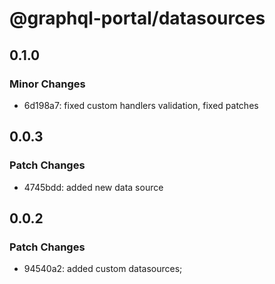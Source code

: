 # @graphql-portal/datasources

## 0.1.0

### Minor Changes

- 6d198a7: fixed custom handlers validation, fixed patches

## 0.0.3

### Patch Changes

- 4745bdd: added new data source

## 0.0.2

### Patch Changes

- 94540a2: added custom datasources;
